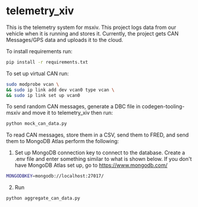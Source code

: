 # telemetry_xiv
This is the telemetry system for msxiv. This project logs data from our vehicle when it is running and stores it. Currently, the project gets CAN Messages/GPS data and uploads it to the cloud.

To install requirements run:
```bash
pip install -r requirements.txt
```

To set up virtual CAN run:
```bash
sudo modprobe vcan \
&& sudo ip link add dev vcan0 type vcan \
&& sudo ip link set up vcan0
```

To send random CAN messages, generate a DBC file in codegen-tooling-msxiv and move it to telemetry_xiv then run:
```bash
python mock_can_data.py
```
To read CAN messages, store them in a CSV, send them to FRED, and send them to MongoDB Atlas perform the following:
1. Set up MongoDB connection key to connect to the database. Create a .env file and enter something similar to what is shown below.
If you don't have MongoDB Atlas set up, go to https://www.mongodb.com/
```bash
MONGODBKEY=mongodb://localhost:27017/
```
2. Run
```bash
python aggregate_can_data.py
```
